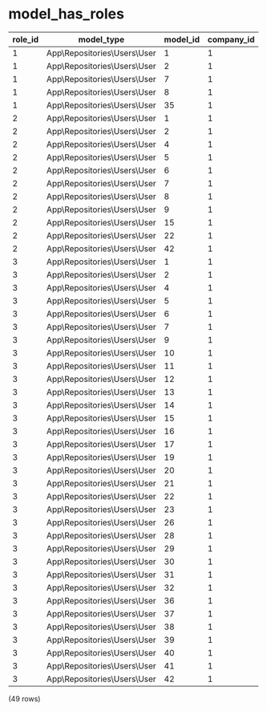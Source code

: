 model_has_roles
===============

| role_id |         model_type          | model_id | company_id |
|---------|-----------------------------|----------|------------|
| 1       | App\Repositories\Users\User | 1        | 1          |
| 1       | App\Repositories\Users\User | 2        | 1          |
| 1       | App\Repositories\Users\User | 7        | 1          |
| 1       | App\Repositories\Users\User | 8        | 1          |
| 1       | App\Repositories\Users\User | 35       | 1          |
| 2       | App\Repositories\Users\User | 1        | 1          |
| 2       | App\Repositories\Users\User | 2        | 1          |
| 2       | App\Repositories\Users\User | 4        | 1          |
| 2       | App\Repositories\Users\User | 5        | 1          |
| 2       | App\Repositories\Users\User | 6        | 1          |
| 2       | App\Repositories\Users\User | 7        | 1          |
| 2       | App\Repositories\Users\User | 8        | 1          |
| 2       | App\Repositories\Users\User | 9        | 1          |
| 2       | App\Repositories\Users\User | 15       | 1          |
| 2       | App\Repositories\Users\User | 22       | 1          |
| 2       | App\Repositories\Users\User | 42       | 1          |
| 3       | App\Repositories\Users\User | 1        | 1          |
| 3       | App\Repositories\Users\User | 2        | 1          |
| 3       | App\Repositories\Users\User | 4        | 1          |
| 3       | App\Repositories\Users\User | 5        | 1          |
| 3       | App\Repositories\Users\User | 6        | 1          |
| 3       | App\Repositories\Users\User | 7        | 1          |
| 3       | App\Repositories\Users\User | 9        | 1          |
| 3       | App\Repositories\Users\User | 10       | 1          |
| 3       | App\Repositories\Users\User | 11       | 1          |
| 3       | App\Repositories\Users\User | 12       | 1          |
| 3       | App\Repositories\Users\User | 13       | 1          |
| 3       | App\Repositories\Users\User | 14       | 1          |
| 3       | App\Repositories\Users\User | 15       | 1          |
| 3       | App\Repositories\Users\User | 16       | 1          |
| 3       | App\Repositories\Users\User | 17       | 1          |
| 3       | App\Repositories\Users\User | 19       | 1          |
| 3       | App\Repositories\Users\User | 20       | 1          |
| 3       | App\Repositories\Users\User | 21       | 1          |
| 3       | App\Repositories\Users\User | 22       | 1          |
| 3       | App\Repositories\Users\User | 23       | 1          |
| 3       | App\Repositories\Users\User | 26       | 1          |
| 3       | App\Repositories\Users\User | 28       | 1          |
| 3       | App\Repositories\Users\User | 29       | 1          |
| 3       | App\Repositories\Users\User | 30       | 1          |
| 3       | App\Repositories\Users\User | 31       | 1          |
| 3       | App\Repositories\Users\User | 32       | 1          |
| 3       | App\Repositories\Users\User | 36       | 1          |
| 3       | App\Repositories\Users\User | 37       | 1          |
| 3       | App\Repositories\Users\User | 38       | 1          |
| 3       | App\Repositories\Users\User | 39       | 1          |
| 3       | App\Repositories\Users\User | 40       | 1          |
| 3       | App\Repositories\Users\User | 41       | 1          |
| 3       | App\Repositories\Users\User | 42       | 1          |
(49 rows)

